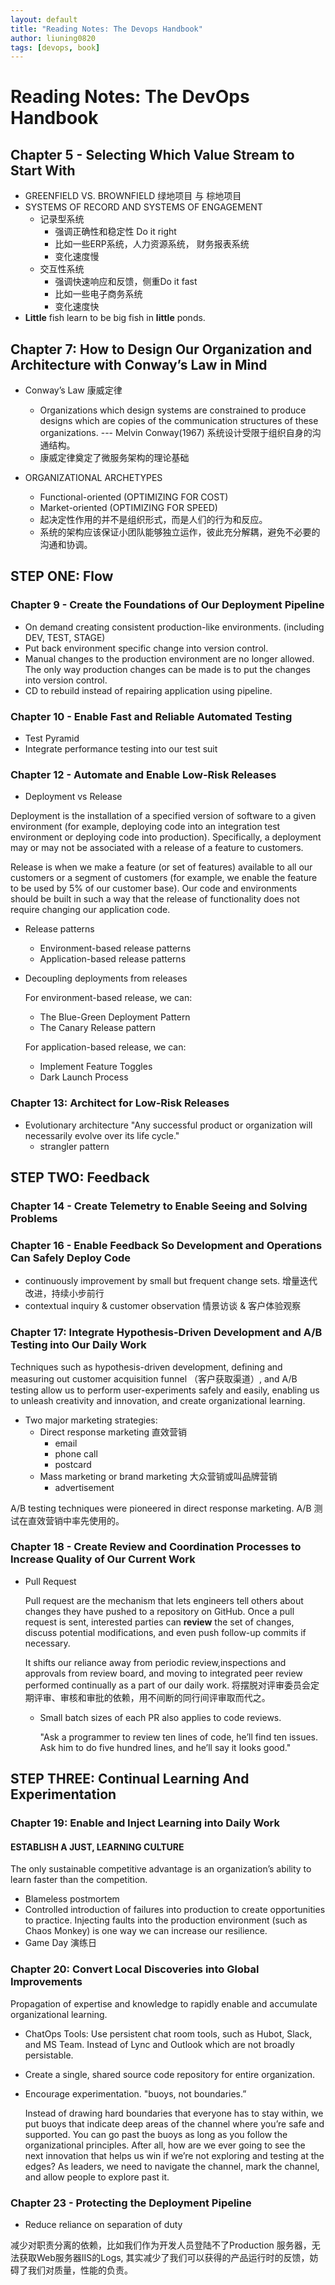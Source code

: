 ```yaml
---
layout: default
title: "Reading Notes: The Devops Handbook"
author: liuning0820
tags: [devops, book]
---
```


# Reading Notes: The DevOps Handbook

## Chapter 5 - Selecting Which Value Stream to Start With

* GREENFIELD VS. BROWNFIELD  绿地项目 与 棕地项目
* SYSTEMS OF RECORD AND SYSTEMS OF ENGAGEMENT
  * 记录型系统
    * 强调正确性和稳定性 Do it right
    * 比如一些ERP系统，人力资源系统， 财务报表系统
    * 变化速度慢
  * 交互性系统
    * 强调快速响应和反馈，侧重Do it fast
    * 比如一些电子商务系统
    * 变化速度快
* **Little** fish learn to be big fish in **little** ponds.

## Chapter 7: How to Design Our Organization and Architecture with Conway’s Law in Mind

* Conway’s Law 康威定律

  * Organizations which design systems are constrained to produce designs which are copies of the communication structures of these organizations. --- Melvin Conway(1967) 系统设计受限于组织自身的沟通结构。
  * 康威定律奠定了微服务架构的理论基础
* ORGANIZATIONAL ARCHETYPES
  * Functional-oriented (OPTIMIZING FOR COST)
  * Market-oriented (OPTIMIZING FOR SPEED)
  * 起决定性作用的并不是组织形式，而是人们的行为和反应。
  * 系统的架构应该保证小团队能够独立运作，彼此充分解耦，避免不必要的沟通和协调。

## STEP ONE: Flow

### Chapter 9 - Create the Foundations of Our Deployment Pipeline

* On demand creating consistent production-like environments. (including DEV, TEST, STAGE)
* Put back environment specific change into version control.
* Manual changes to the production environment are no longer allowed. The only way production changes can be made is to put the changes into version control.
* CD to rebuild instead of repairing application using pipeline.

### Chapter 10 - Enable Fast and Reliable Automated Testing

* Test Pyramid
* Integrate performance testing into our test suit

### Chapter 12 - Automate and Enable Low-Risk Releases

* Deployment vs Release

Deployment is the installation of a specified version of software to a given environment (for example, deploying code into an integration test environment or deploying code into production). Specifically, a deployment may or may not be associated with a release of a feature to customers.

Release is when we make a feature (or set of features) available to all our customers or a segment of customers (for example, we enable the feature to be used by 5% of our customer base). Our code and environments should be built in such a way that the release of functionality does not require changing our application code.

* Release patterns
  * Environment-based release patterns
  * Application-based release patterns

* Decoupling deployments from releases

  For environment-based release, we can:
  * The Blue-Green Deployment Pattern
  * The Canary Release pattern

  For application-based release, we can:
  * Implement Feature Toggles
  * Dark Launch Process

### Chapter 13: Architect for Low-Risk Releases

* Evolutionary architecture
  "Any successful product or organization will necessarily evolve over its life cycle."
  * strangler pattern

## STEP TWO: Feedback

### Chapter 14 - Create Telemetry to Enable Seeing and Solving Problems

### Chapter 16 - Enable Feedback So Development and Operations Can Safely Deploy Code

* continuously improvement by small but frequent change sets. 增量迭代改进，持续小步前行
* contextual inquiry & customer observation 情景访谈 & 客户体验观察

### Chapter 17: Integrate Hypothesis-Driven Development and A/B Testing into Our Daily Work

Techniques such as hypothesis-driven development, defining and measuring out customer acquisition funnel （客户获取渠道）, and A/B testing allow us to perform user-experiments safely and easily, enabling us to unleash creativity and innovation, and create organizational learning.

* Two major marketing strategies:
  * Direct response marketing 直效营销
    * email
    * phone call
    * postcard
  * Mass marketing or brand marketing 大众营销或叫品牌营销
    * advertisement

A/B testing techniques were pioneered in direct response marketing. A/B 测试在直效营销中率先使用的。

### Chapter 18 - Create Review and Coordination Processes to Increase Quality of Our Current Work

* Pull Request

  Pull request are the mechanism that lets engineers tell others about changes they have pushed to a repository on GitHub. Once a pull request is sent, interested parties can **review** the set of changes, discuss potential modifications, and even push follow-up commits if necessary.

  It shifts our reliance away from periodic review,inspections and approvals from review board, and moving to integrated peer review performed continually as a part of our daily work. 将摆脱对评审委员会定期评审、审核和审批的依赖，用不间断的同行间评审取而代之。

  * Small batch sizes of each PR also applies to code reviews.

    "Ask a programmer to review ten lines of code, he’ll find ten issues. Ask him to do five hundred lines, and he’ll say it looks good."

## STEP THREE: Continual Learning And Experimentation

### Chapter 19: Enable and Inject Learning into Daily Work

#### ESTABLISH A JUST, LEARNING CULTURE

The only sustainable competitive advantage is an organization’s ability to learn faster than the competition.

* Blameless postmortem
* Controlled introduction of failures into production to create opportunities to practice. Injecting faults into the production environment (such as Chaos Monkey) is one way we can increase our resilience.
* Game Day 演练日

### Chapter 20: Convert Local Discoveries into Global Improvements

Propagation of expertise and knowledge to rapidly enable and accumulate organizational learning.

* ChatOps Tools: Use persistent chat room tools, such as Hubot, Slack, and MS Team. Instead of Lync and Outlook which are not broadly persistable.
* Create a single, shared source code repository for entire organization.
* Encourage experimentation. "buoys, not boundaries.”

   Instead of drawing hard boundaries that everyone has to stay within, we put buoys that indicate deep areas of the channel where you’re safe and supported. You can go past the buoys as long as you follow the organizational principles. After all, how are we ever going to see the next innovation that helps us win if we’re not exploring and testing at the edges? As leaders, we need to navigate the channel, mark the channel, and allow people to explore past it.

### Chapter 23 - Protecting the Deployment Pipeline

* Reduce reliance on separation of duty

减少对职责分离的依赖，比如我们作为开发人员登陆不了Production 服务器，无法获取Web服务器IIS的Logs, 其实减少了我们可以获得的产品运行时的反馈，妨碍了我们对质量，性能的负责。
